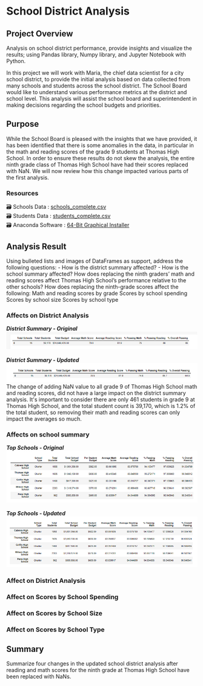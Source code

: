 # School District Analysis

## Project Overview

Analysis on school district performance, provide insights and visualize the results; using Pandas library, Numpy library, and Jupyter Notebook with Python.<br/>

In this project we will work with Maria, the chief data scientist for a city school district, to provide the initial analysis based on data collected from many schools and students across the school district.
The School Board would like to understand various performance metrics at the district and school level. This analysis will assist the school board and superintendent in making decisions regarding the school budgets and priorities.

## Purpose

While the School Board is pleased with the insights that we have provided, it has been identified that there is some anomalies in the data, in particular in the math and reading scores of the grade 9 students at Thomas High School. 
In order to ensure these results do not skew the analysis, the entire ninth grade class of Thomas High School have had their scores replaced with NaN. We will now review how this change impacted various parts of the first analysis.

### Resources
:card_file_box: Schools Data : [schools_complete.csv](/Resources/schools_complete.csv)<br/>
:card_file_box: Students Data : [students_complete.csv](/Resources/students_complete.csv)<br/>
:card_file_box: Anaconda Software : [64-Bit Graphical Installer](https://www.anaconda.com/products/distribution)<br/>



## Analysis Result
Using bulleted lists and images of DataFrames as support, address the following questions:
    - How is the district summary affected?
    - How is the school summary affected?
    How does replacing the ninth graders’ math and reading scores affect Thomas High School’s performance relative to the other schools?
    How does replacing the ninth-grade scores affect the following:
    Math and reading scores by grade
    Scores by school spending
    Scores by school size
    Scores by school type
    <br/>
    
    
### Affects on District Analysis
 ***District Summary - Original***
 ![ds-01.png](/images/ds-01.png)
 <br/><br/>
 ***District Summary - Updated***
 ![ds-02.png](/images/ds-02.png) 
 <br/>
The change of adding NaN value to all grade 9 of Thomas High School math and reading scores, did not have a large impact on the district summary analysis. It's important to consider there are only 461 students in grade 9 at Thomas High School, and the total student count is 39,170, which is 1.2% of the total student, so removing their math and reading scores can only impact the averages so much. <br/>

### Affects on school summary
***Top Schools - Original***
![ps-01.png](/images/ps-01.png)
<br/><br/>
***Top Schools - Updated***
![ps-02.png](/images/ps-02.png)





### Affect on District Analysis

### Affect on Scores by School Spending


### Affect on Scores by School Size


### Affect on Scores by School Type


## Summary
Summarize four changes in the updated school district analysis after reading and math scores for the ninth grade at Thomas High School have been replaced with NaNs.
